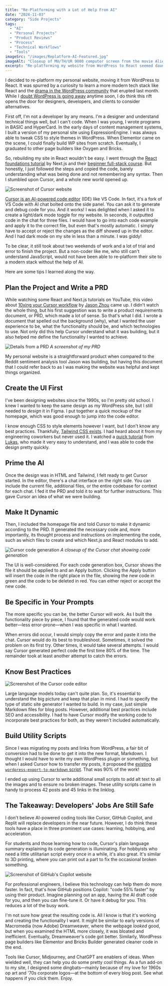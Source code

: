 ```yaml
---
title: "Re-Platforming with a Lot of Help From AI"
date: "2024-11-03"
category: "Side Projects"
tags:
  - "AI"
  - "Personal Projects"
  - "Product Reviews"
  - "Process"
  - "Technical Workflows"
  - "Tools"
imageSrc: "/images/Replatform-AI-Featured.jpg"
imageAlt: "Closeup of MU/TH/UR 9000 computer screen from the movie Alien:Romulus"
excerpt: "Re-platforming my website from WordPress to React seemed daunting for a non-developer like me. Yet, with AI tools like Cursor, I managed to navigate the complexities of modern web development. This article shares my journey and insights for others venturing into AI-assisted coding."
---
```


I decided to re-platform my personal website, moving it from WordPress to React. It was spurred by a curiosity to learn a more modern tech stack like React and the [drama in the WordPress community](https://techcrunch.com/2024/10/29/wordpress-vs-wp-engine-drama-explained/) that erupted last month. While I [doubt WordPress is going away](https://www.wpbeginner.com/news/wordpress-drama-explained-and-how-it-may-affect-your-website/) anytime soon, I do think this rift opens the door for designers, developers, and clients to consider alternatives. 

First off, I'm not a developer by any means. I'm a designer and understand technical things well, but I can't code. When I was young, I wrote programs in BASIC and HyperCard. In the early days of content management systems, I built a version of my personal site using ExpressionEngine. I was always able to tweak CSS to style themes in WordPress. When Elementor came on the scene, I could finally build WP sites from scratch. Eventually, I graduated to other page builders like Oxygen and Bricks. 

So, rebuilding my site in React wouldn't be easy. I went through the [React foundations tutorial](https://nextjs.org/learn/react-foundations) by Next.js and their [beginner full-stack course](https://nextjs.org/learn/dashboard-app). But honestly, I just followed the steps and copied the code, barely understanding what was being done and not remembering any syntax. Then I stumbled upon Cursor, and a whole new world opened up. 

![Screenshot of Cursor website](/images/Cursor-Website-Screenshot.jpg)

[Cursor is an AI-powered code editor](https://www.cursor.com/) (IDE) like VS Code. In fact, it's a fork of VS Code with AI chat bolted onto the side panel. You can ask it to generate and debug code for you. And it works! I was delighted when I asked it to create a light/dark mode toggle for my website. In seconds, it outputted code in the chat for three files. I would have to go into each code example and apply it to the correct file, but even that's mostly automatic. I simply have to accept or reject the changes as the diff showed up in the editor. And I had dark mode on my site in less than a minute. I was giddy!

To be clear, it still took about two weekends of work and a lot of trial and error to finish the project. But a non-coder like me, who still can't understand JavaScript, would not have been able to re-platform their site to a modern stack without the help of AI. 

Here are some tips I learned along the way.

## Plan the Project and Write a PRD
While watching some React and Next.js tutorials on YouTube, this video about [10xing your Cursor workflow](https://youtu.be/2PjmPU07KNs?si=G3KCaTRO7WxXBrZP) by [Jason Zhou](https://youtube.com/@aijasonz?si=Z5Bwvf7MsVwXMNIY) came up. I didn't watch the whole thing, but his first suggestion was to write a product requirements document, or PRD, which made a lot of sense. So that's what I did. I wrote a document that spelled out the background (why), what I wanted the user experience to be, what the functionality should be, and which technologies to use. Not only did this help Cursor understand what it was building, but it also helped me define the functionality I wanted to achieve.

![Details from a PRD](/images/Replatform-PRD.png)
_A screenshot of my PRD_

My personal website is a straightforward product when compared to the Reddit sentiment analysis tool Jason was building, but having this document that I could refer back to as I was making the website was helpful and kept things organized.

## Create the UI First
I've been designing websites since the 1990s, so I'm pretty old school. I knew I wanted to keep the same design as my WordPress site, but I still needed to _design_ it in Figma. I put together a quick mockup of the homepage, which was good enough to jump into the code editor.
 
I know enough CSS to style elements however I want, but I don't know any best practices. Thankfully, [Tailwind CSS exists](https://tailwindcss.com/). I had heard about it from my engineering coworkers but never used it. I watched a [quick tutorial](https://youtu.be/DenUCuq4G04?si=cZrQd8OUgv0X6Ldn) from [Lukas](https://youtu.be/DenUCuq4G04?si=cZrQd8OUgv0X6Ldn), who made it very easy to understand, and I was able to code the design pretty quickly.

## Prime the AI
Once the design was in HTML and Tailwind, I felt ready to get Cursor started. In the editor, there's a chat interface on the right side. You can include the current file, additional files, or the entire codebase for context for each chat. I fed it the PRD and told it to wait for further instructions. This gave Cursor an idea of what we were building.

## Make It Dynamic
Then, I included the homepage file and told Cursor to make it dynamic according to the PRD. It generated the necessary code and, more importantly, its thought process and instructions on implementing the code, such as which files to create and which Next.js and React modules to add. 

![Cursor code generation](/images/Cursor-Chat.png)
_A closeup of the Cursor chat showing code generation_

The UI is well-considered. For each code generation box, Cursor shows the file it should be applied to and an Apply button. Clicking the Apply button will insert the code in the right place in the file, showing the new code in green and the code to be deleted in red. You can either reject or accept the new code.

## Be Specific in Your Prompts
The more specific you can be, the better Cursor will work. As I built the functionality piece by piece, I found that the generated code would work better—less error-prone—when I was specific in what I wanted.

When errors did occur, I would simply copy the error and paste it into the chat. Cursor would do its best to troubleshoot. Sometimes, it solved the problem on its first try. Other times, it would take several attempts. I would say Cursor generated perfect code the first time 80% of the time. The remainder took at least another attempt to catch the errors. 

## Know Best Practices

![Screenshot of the Cursor code editor](/images/Cursor-Editor.png)

Large language models today can't quite plan. So, it's essential to understand the big picture and keep that plan in mind. I had to specify the type of static site generator I wanted to build. In my case, just simple Markdown files for blog posts. However, additional best practices include SEO and accessibility. I had to have Cursor modify the working code to incorporate best practices for both, as they weren't included automatically.

## Build Utility Scripts
Since I was migrating my posts and links from WordPress, a fair bit of conversion had to be done to get it into the new format, Markdown. I thought I would have to write my own WordPress plugin or something, but when I asked Cursor how to transfer my posts, it proposed the [existing `wordpress-export-to-markdown` script](https://github.com/lonekorean/wordpress-export-to-markdown). That was 90% of the work! 

I ended up using Cursor to write additional small scripts to add alt text to all the images and to ensure no broken images. These utility scripts came in handy to process 42 posts and 45 links in the linklog.

## The Takeaway: Developers' Jobs Are Still Safe
I don't believe AI-powered coding tools like Cursor, GitHub Copilot, and Replit will replace developers in the near future. However, I do think these tools have a place in three prominent use cases: learning, hobbying, and acceleration. 

For students and those learning how to code, Cursor's plain language summary explaining its code generation is illuminating. For hobbyists who need a little utilitarian script every once in a while, it's also great.  It's similar to 3D printing, where you can print out a part to fix the occasional broken something. 

![Screenshot of GitHub's Copilot website](/images/Github-Copilot.png)

For professional engineers, I believe this technology can help them do more faster. In fact, that's how GitHub positions Copilot: "code 55% faster" by using their product. Imagine planning out an app, having the AI draft code for you, and then you can fine-tune it. Or have it debug for you. This reduces a lot of the busy work. 

I'm not sure how great the resulting code is. All I know is that it's working and creating the functionality I want. It might be similar to early versions of Macromedia (now Adobe) Dreamweaver, where the webpage _looked_ good, but when you examined the HTML more closely, it was bloated and inefficient. Eventually, Dreamweaver's code got better. Similarly, WordPress page builders like Elementor and Bricks Builder generated cleaner code in the end. 

Tools like Cursor, Midjourney, and ChatGPT are enablers of ideas. When wielded well, they can help you do some pretty cool things. As a fun add-on to my site, I designed some dingbats—mainly because of my love for 1960s op art and '70s corporate logos—at the bottom of every blog post. See what happens if you click them. Enjoy. 